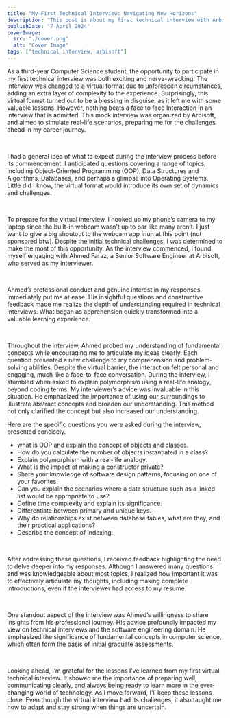 ```yaml
---
title: "My First Technical Interview: Navigating New Horizons"
description: "This post is about my first technical interview with Arbisoft."
publishDate: "7 April 2024"
coverImage:
  src: "./cover.png"
  alt: "Cover Image"
tags: ["technical interview, arbisoft"]
---
```


As a third-year Computer Science student, the opportunity to participate in my first technical interview was both exciting and nerve-wracking. The interview was changed to a virtual format due to unforeseen circumstances, adding an extra layer of complexity to the experience. Surprisingly, this virtual format turned out to be a blessing in disguise, as it left me with some valuable lessons. However, nothing beats a face to face Interaction in an interview that is admitted. This mock interview was organized by Arbisoft, and aimed to simulate real-life scenarios, preparing me for the challenges ahead in my career journey.

<br>

I had a general idea of what to expect during the interview process before its commencement. I anticipated questions covering a range of topics, including Object-Oriented Programming (OOP), Data Structures and Algorithms, Databases, and perhaps a glimpse into Operating Systems. Little did I know, the virtual format would introduce its own set of dynamics and challenges.

<br>

To prepare for the virtual interview, I hooked up my phone’s camera to my laptop since the built-in webcam wasn’t up to par like many aren’t. I just want to give a big shoutout to the webcam app Iriun at this point (not sponsored btw). Despite the initial technical challenges, I was determined to make the most of this opportunity. As the interview commenced, I found myself engaging with Ahmed Faraz, a Senior Software Engineer at Arbisoft, who served as my interviewer.

<br>

Ahmed’s professional conduct and genuine interest in my responses immediately put me at ease. His insightful questions and constructive feedback made me realize the depth of understanding required in technical interviews. What began as apprehension quickly transformed into a valuable learning experience.

<br>

Throughout the interview, Ahmed probed my understanding of fundamental concepts while encouraging me to articulate my ideas clearly. Each question presented a new challenge to my comprehension and problem-solving abilities. Despite the virtual barrier, the interaction felt personal and engaging, much like a face-to-face conversation. During the interview, I stumbled when asked to explain polymorphism using a real-life analogy, beyond coding terms. My interviewer’s advice was invaluable in this situation. He emphasized the importance of using our surroundings to illustrate abstract concepts and broaden our understanding. This method not only clarified the concept but also increased our understanding.

Here are the specific questions you were asked during the interview, presented concisely.

* what is OOP and explain the concept of objects and classes.
* How do you calculate the number of objects instantiated in a class?
* Explain polymorphism with a real-life analogy.
* What is the impact of making a constructor private?
* Share your knowledge of software design patterns, focusing on one of your favorites.
* Can you explain the scenarios where a data structure such as a linked list would be appropriate to use?
* Define time complexity and explain its significance.
* Differentiate between primary and unique keys.
* Why do relationships exist between database tables, what are they, and their practical applications?
* Describe the concept of indexing.

<br>

After addressing these questions, I received feedback highlighting the need to delve deeper into my responses. Although I answered many questions and was knowledgeable about most topics, I realized how important it was to effectively articulate my thoughts, including making complete introductions, even if the interviewer had access to my resume.

<br>

One standout aspect of the interview was Ahmed’s willingness to share insights from his professional journey. His advice profoundly impacted my view on technical interviews and the software engineering domain. He emphasized the significance of fundamental concepts in computer science, which often form the basis of initial graduate assessments.

<br>

Looking ahead, I’m grateful for the lessons I’ve learned from my first virtual technical interview. It showed me the importance of preparing well, communicating clearly, and always being ready to learn more in the ever-changing world of technology. As I move forward, I’ll keep these lessons close. Even though the virtual interview had its challenges, it also taught me how to adapt and stay strong when things are uncertain.